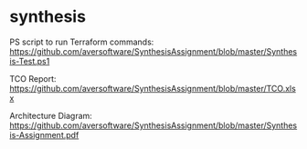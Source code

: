 # synthesis

PS script to run Terraform commands:
https://github.com/aversoftware/SynthesisAssignment/blob/master/Synthesis-Test.ps1

TCO Report:
https://github.com/aversoftware/SynthesisAssignment/blob/master/TCO.xlsx

Architecture Diagram:
https://github.com/aversoftware/SynthesisAssignment/blob/master/Synthesis-Assignment.pdf

